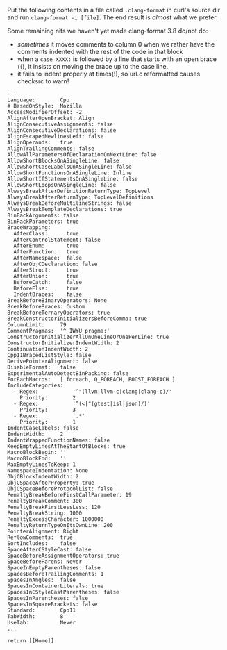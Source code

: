 Put the following contents in a file called `.clang-format` in curl's source dir and run `clang-format -i [file]`. The end result is *almost* what we prefer.

Some remaining nits we haven't yet made clang-format 3.8 do/not do:

 - *sometimes* it moves comments to column 0 when we rather have the comments indented with the rest of the code in that block
 - when a `case XXXX:` is followed by a line that starts with an open brace ({), it insists on moving the brace up to the case line.
 - it fails to indent properly at times(!), so url.c reformatted causes checksrc to warn!

~~~
---
Language:        Cpp
# BasedOnStyle:  Mozilla
AccessModifierOffset: -2
AlignAfterOpenBracket: Align
AlignConsecutiveAssignments: false
AlignConsecutiveDeclarations: false
AlignEscapedNewlinesLeft: false
AlignOperands:   true
AlignTrailingComments: false
AllowAllParametersOfDeclarationOnNextLine: false
AllowShortBlocksOnASingleLine: false
AllowShortCaseLabelsOnASingleLine: false
AllowShortFunctionsOnASingleLine: Inline
AllowShortIfStatementsOnASingleLine: false
AllowShortLoopsOnASingleLine: false
AlwaysBreakAfterDefinitionReturnType: TopLevel
AlwaysBreakAfterReturnType: TopLevelDefinitions
AlwaysBreakBeforeMultilineStrings: false
AlwaysBreakTemplateDeclarations: true
BinPackArguments: false
BinPackParameters: true
BraceWrapping:
  AfterClass:      true
  AfterControlStatement: false
  AfterEnum:       true
  AfterFunction:   true
  AfterNamespace:  false
  AfterObjCDeclaration: false
  AfterStruct:     true
  AfterUnion:      true
  BeforeCatch:     false
  BeforeElse:      true
  IndentBraces:    false
BreakBeforeBinaryOperators: None
BreakBeforeBraces: Custom
BreakBeforeTernaryOperators: true
BreakConstructorInitializersBeforeComma: true
ColumnLimit:     79
CommentPragmas:  '^ IWYU pragma:'
ConstructorInitializerAllOnOneLineOrOnePerLine: true
ConstructorInitializerIndentWidth: 2
ContinuationIndentWidth: 2
Cpp11BracedListStyle: false
DerivePointerAlignment: false
DisableFormat:   false
ExperimentalAutoDetectBinPacking: false
ForEachMacros:   [ foreach, Q_FOREACH, BOOST_FOREACH ]
IncludeCategories:
  - Regex:           '^"(llvm|llvm-c|clang|clang-c)/'
    Priority:        2
  - Regex:           '^(<|"(gtest|isl|json)/)'
    Priority:        3
  - Regex:           '.*'
    Priority:        1
IndentCaseLabels: false
IndentWidth:     2
IndentWrappedFunctionNames: false
KeepEmptyLinesAtTheStartOfBlocks: true
MacroBlockBegin: ''
MacroBlockEnd:   ''
MaxEmptyLinesToKeep: 1
NamespaceIndentation: None
ObjCBlockIndentWidth: 2
ObjCSpaceAfterProperty: true
ObjCSpaceBeforeProtocolList: false
PenaltyBreakBeforeFirstCallParameter: 19
PenaltyBreakComment: 300
PenaltyBreakFirstLessLess: 120
PenaltyBreakString: 1000
PenaltyExcessCharacter: 1000000
PenaltyReturnTypeOnItsOwnLine: 200
PointerAlignment: Right
ReflowComments:  true
SortIncludes:    false
SpaceAfterCStyleCast: false
SpaceBeforeAssignmentOperators: true
SpaceBeforeParens: Never
SpaceInEmptyParentheses: false
SpacesBeforeTrailingComments: 1
SpacesInAngles:  false
SpacesInContainerLiterals: true
SpacesInCStyleCastParentheses: false
SpacesInParentheses: false
SpacesInSquareBrackets: false
Standard:        Cpp11
TabWidth:        8
UseTab:          Never
...

return [[Home]]